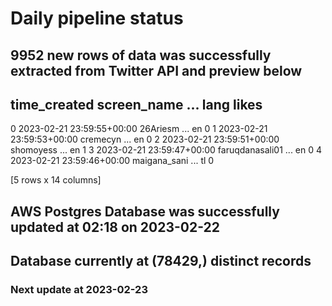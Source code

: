 # Daily pipeline status
## 9952 new rows of data was successfully extracted from Twitter API and preview below
##                time_created      screen_name  ... lang likes
0 2023-02-21 23:59:55+00:00         26Ariesm  ...   en     0
1 2023-02-21 23:59:53+00:00         cremecyn  ...   en     0
2 2023-02-21 23:59:51+00:00        shomoyess  ...   en     1
3 2023-02-21 23:59:47+00:00  faruqdanasali01  ...   en     0
4 2023-02-21 23:59:46+00:00     maigana_sani  ...   tl     0

[5 rows x 14 columns]
## AWS Postgres Database was successfully updated at  02:18 on 2023-02-22
## Database currently at (78429,) distinct records
### Next update at 2023-02-23
